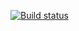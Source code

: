 [![Build status](https://ci.appveyor.com/api/projects/status/e5o3xm24hehm1wnb?svg=true)](https://ci.appveyor.com/project/KristinaPelevina/carddelivery)